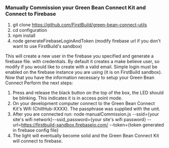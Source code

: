 ### Manually Commission your Green Bean Connect Kit and Connect to Firebase

1. git clone https://github.com/FirstBuild/green-bean-connect-utils
2. cd configuration
3. npm install
4. node generateFirebaseLoginAndToken (modify firebase url if you don't want to use FirstBuild's sandbox)


This will create a new user in the firebase you specified and generate a firebase file. with credentials. By default it creates a make believe user, so modify if you would like to create with a valid email. Simple login must be enabled on the firebase instance you are using (it is on FirstBuild sandbox). Now that you have the information necessary to setup your Green Bean Connect Perform the next steps:


1. Press and release the black button on the top of the box, the LED should be blinking. This indicates it is in access point mode. 
2. On your development computer connect to the Green Bean Connect Kit's Wifi (ChillHub-XXXX). The passphrase was supplied with the unit.
3. After you are connected run: node manualCommission.js --ssid={your site's wifi network}--ssid_password={your site's wifi password} --url=https://firstbuild-sandbox.firebaseio.com/ --token={token generated in firebase config file}
4. The light will eventually become solid and the Green Bean Connect Kit will connect to firebase.
